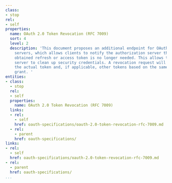 ```yaml
---
class:
- stop
rel:
- self
properties:
  name: OAuth 2.0 Token Revocation (RFC 7009)
  sort: 4
  level: 2
  description: 'This document proposes an additional endpoint for OAuth authorization
    servers, which allows clients to notify the authorization server that a previously
    obtained refresh or access token is no longer needed. This allows the authorization
    server to clean up security credentials. A revocation request will invalidate
    the actual token and, if applicable, other tokens based on the same authorization
    grant. '
entities:
- class:
  - stop
  rel:
  - self
  properties:
    name: OAuth 2.0 Token Revocation (RFC 7009)
  links:
  - rel:
    - self
    href: oauth-specifications/oauth-2.0-token-revocation-rfc-7009.md
  - rel:
    - parent
    href: oauth-specifications/
links:
- rel:
  - self
  href: oauth-specifications/oauth-2.0-token-revocation-rfc-7009.md
- rel:
  - parent
  href: oauth-specifications/
...
```

